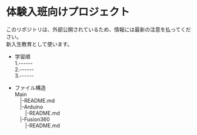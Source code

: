 # 体験入班向けプロジェクト
このリポジトリは、外部公開されているため、情報には最新の注意を払ってください。  
新入生教育として使います。
- 学習順  
1.------  
2.------  
3.------  

- ファイル構造  
Main  
  &emsp;|-README.md  
  &emsp;|-Arduino  
  &emsp;&emsp;|-README.md  
  &emsp;|-Fusion360  
  &emsp;&emsp;|-README.md  
